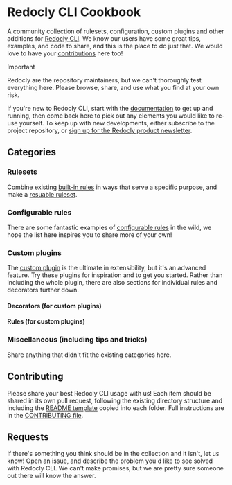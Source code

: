 # Redocly CLI Cookbook

A community collection of rulesets, configuration, custom plugins and other additions for [Redocly CLI](https://github.com/Redocly/redocly-cli). We know our users have some great tips, examples, and code to share, and this is the place to do just that. We would love to have your [contributions](#contributing) here too!

> [!IMPORTANT]
Redocly are the repository maintainers, but we can't thoroughly test everything here. Please browse, share, and use what you find at your own risk.

If you're new to Redocly CLI, start with the [documentation](https://redocly.com/docs/cli/) to get up and running, then come back here to pick out any elements you would like to re-use yourself. To keep up with new developments, either subscribe to the project repository, or [sign up for the Redocly product newsletter](https://redocly.com/product-updates/).

## Categories

### Rulesets

Combine existing [built-in rules](https://redocly.com/docs/cli/rules/built-in-rules/) in ways that serve a specific purpose, and make a [resuable ruleset](https://redocly.com/docs/cli/guides/configure-rules/#create-a-reusable-ruleset).

### Configurable rules

There are some fantastic examples of [configurable rules](https://redocly.com/docs/cli/rules/configurable-rules/) in the wild, we hope the list here inspires you to share more of your own!

### Custom plugins

The [custom plugin](https://redocly.com/docs/cli/custom-plugins/) is the ultimate in extensibility, but it's an advanced feature. Try these plugins for inspiration and to get you started. Rather than including the whole plugin, there are also sections for individual rules and decorators further down.

#### Decorators (for custom plugins)

#### Rules (for custom plugins)

### Miscellaneous (including tips and tricks)

Share anything that didn't fit the existing categories here.


## Contributing

Please share your best Redocly CLI usage with us! Each item should be shared in its own pull request, following the existing directory structure and including the [README template](readme-template.md) copied into each folder. Full instructions are in the [CONTRIBUTING file](CONTRIBUTING.md).

## Requests

If there's something you think should be in the collection and it isn't, let us know! Open an issue, and describe the problem you'd like to see solved with Redocly CLI. We can't make promises, but we are pretty sure someone out there will know the answer.
